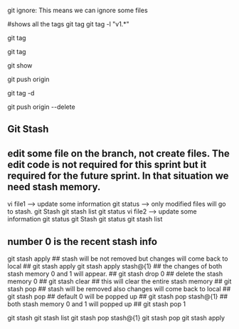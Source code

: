 git ignore: This means we can ignore some files

#shows all the tags
git tag
git tag -l "v1.*"

git tag <tagName>

git tag <tagName> <commitID>

git show <tag>

git push origin <tagName>

git tag -d <tagName>

git push origin --delete <tagName>


## Git Stash
## edit some file on the branch, not create files. The edit code is not required for this sprint but it required for the future sprint. In that situation we need stash memory.
vi file1 --> update some information
git status --> only modified files will go to stash.
git Stash
git stash list
git status
vi file2 --> update some information
git status
git Stash
git status
git stash list
## number 0 is the recent stash info ##


git stash apply ## stash will be not removed but changes will come back to local ##
git stash apply
git stash apply stash@{1} ## the changes of both stash memory 0 and 1 will appear. ##
git stash drop 0 ## delete the stash memory 0 ##
git stash clear ## this will clear the entire stash memory ##
git stash pop ## stash will be removed also changes will come back to local ##
git stash pop ## default 0 will be popped up ##
git stash pop stash@{1} ## both stash memory 0 and 1 will popped up ##
git stash pop 1


git stash
git stash list
git stash pop stash@{1}
git stash pop
git stash apply


